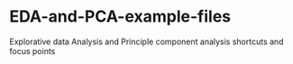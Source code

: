 # EDA-and-PCA-example-files
Explorative data Analysis and Principle component analysis shortcuts and focus  points 
